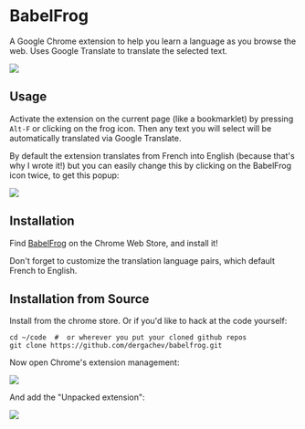 BabelFrog
==========

A Google Chrome extension to help you learn a language as you browse the web. 
Uses Google Translate to translate the selected text.

![](https://dl.dropbox.com/u/29440342/screenshots/PJOJIYJX-2014.05.02-15-04-28.png)

Usage
-----

Activate the extension on the current page (like a bookmarklet) by pressing `Alt-F` or clicking on the frog icon.
Then any text you will select will be automatically translated via Google Translate.

By default the extension translates from French into English (because that's why I wrote it!) but you can easily
change this by clicking on the BabelFrog icon twice, to get this popup:

![](https://dl.dropbox.com/u/29440342/screenshots/GGGUDMEE-2014.05.02-15-07-06.png)

Installation
------------

Find [BabelFrog](https://chrome.google.com/webstore/detail/babelfrog/jnhmkblbgggfgeebimebebnkhgnagnpj) on the Chrome Web Store, and install it!

Don't forget to customize the translation language pairs, which default French to English.

Installation from Source
------------------------

Install from the chrome store. Or if you'd like to hack at the code yourself:

```
cd ~/code  #  or wherever you put your cloned github repos
git clone https://github.com/dergachev/babelfrog.git
```

Now open Chrome's extension management:

![](https://dl.dropbox.com/u/29440342/screenshots/ULACXNBJ-2014.05.02-15-14-17.png)

And add the "Unpacked extension":

![](https://dl.dropbox.com/u/29440342/screenshots/RGWYYKWM-2014.05.02-15-09-58.png)


